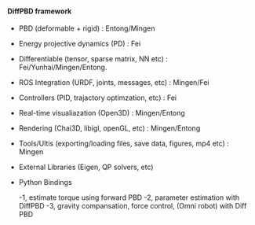 #### DiffPBD framework

- PBD (deformable + rigid) : Entong/Mingen
- Energy projective dynamics (PD) : Fei 
- Differentiable (tensor, sparse matrix, NN etc) : Fei/Yunhai/Mingen/Entong.


- ROS Integration (URDF, joints, messages, etc) : Mingen/Fei
- Controllers (PID, trajactory optimzation, etc) : Fei
- Real-time visualiazation (Open3D) : Mingen/Entong
- Rendering (Chai3D, libigl, openGL, etc) : Mingen/Entong
- Tools/Ultis (exporting/loading files, save data, figures, mp4 etc) : Mingen
- External Libraries (Eigen, QP solvers, etc)
- Python Bindings


  -1, estimate torque using forward PBD
  -2, parameter estimation with DiffPBD
  -3, gravity compansation, force control, (Omni robot) with Diff PBD
